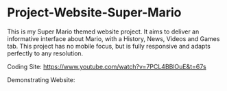# Project-Website-Super-Mario
This is my Super Mario themed website project. It aims to deliver an informative interface about Mario, with a History, News, Videos and Games tab. This project has no mobile focus, but is fully responsive and adapts perfectly to any resolution.

Coding Site: https://www.youtube.com/watch?v=7PCL4BBlOuE&t=67s

Demonstrating Website:
